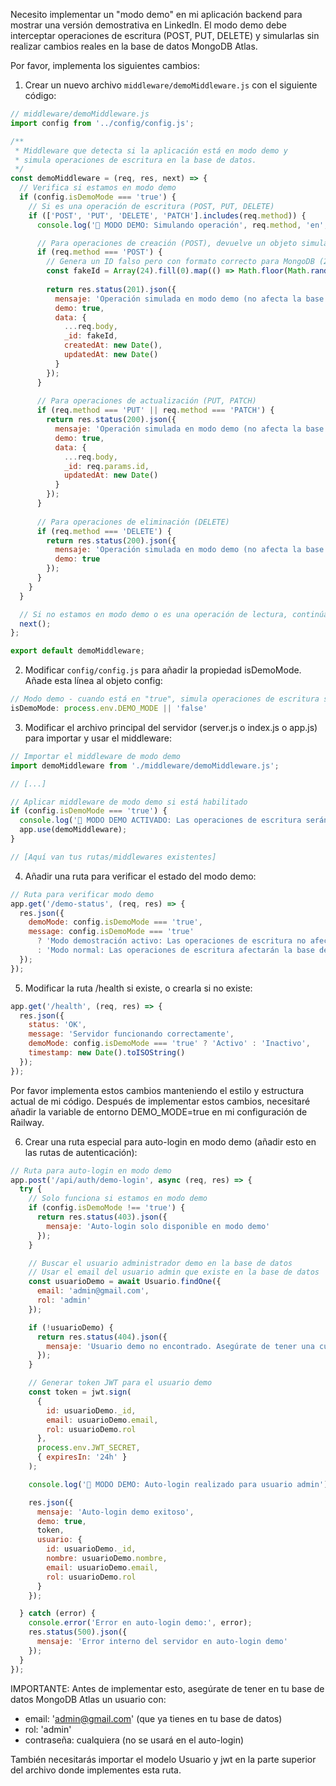 Necesito implementar un "modo demo" en mi aplicación backend para mostrar una versión demostrativa en LinkedIn. El modo demo debe interceptar operaciones de escritura (POST, PUT, DELETE) y simularlas sin realizar cambios reales en la base de datos MongoDB Atlas.

Por favor, implementa los siguientes cambios:

1. Crear un nuevo archivo `middleware/demoMiddleware.js` con el siguiente código:
```javascript
// middleware/demoMiddleware.js
import config from '../config/config.js';

/**
 * Middleware que detecta si la aplicación está en modo demo y 
 * simula operaciones de escritura en la base de datos.
 */
const demoMiddleware = (req, res, next) => {
  // Verifica si estamos en modo demo
  if (config.isDemoMode === 'true') {
    // Si es una operación de escritura (POST, PUT, DELETE)
    if (['POST', 'PUT', 'DELETE', 'PATCH'].includes(req.method)) {
      console.log('🧪 MODO DEMO: Simulando operación', req.method, 'en', req.originalUrl);

      // Para operaciones de creación (POST), devuelve un objeto simulado con ID ficticio
      if (req.method === 'POST') {
        // Genera un ID falso pero con formato correcto para MongoDB (24 caracteres hexadecimales)
        const fakeId = Array(24).fill(0).map(() => Math.floor(Math.random() * 16).toString(16)).join('');
        
        return res.status(201).json({
          mensaje: 'Operación simulada en modo demo (no afecta la base de datos real)',
          demo: true,
          data: { 
            ...req.body, 
            _id: fakeId,
            createdAt: new Date(),
            updatedAt: new Date()
          }
        });
      }
      
      // Para operaciones de actualización (PUT, PATCH)
      if (req.method === 'PUT' || req.method === 'PATCH') {
        return res.status(200).json({
          mensaje: 'Operación simulada en modo demo (no afecta la base de datos real)',
          demo: true,
          data: { 
            ...req.body, 
            _id: req.params.id,
            updatedAt: new Date()
          }
        });
      }
      
      // Para operaciones de eliminación (DELETE)
      if (req.method === 'DELETE') {
        return res.status(200).json({
          mensaje: 'Operación simulada en modo demo (no afecta la base de datos real)',
          demo: true
        });
      }
    }
  }

  // Si no estamos en modo demo o es una operación de lectura, continúa con normalidad
  next();
};

export default demoMiddleware;
```

2. Modificar `config/config.js` para añadir la propiedad isDemoMode. Añade esta línea al objeto config:
```javascript
// Modo demo - cuando está en "true", simula operaciones de escritura sin afectar la base de datos
isDemoMode: process.env.DEMO_MODE || 'false'
```

3. Modificar el archivo principal del servidor (server.js o index.js o app.js) para importar y usar el middleware:
```javascript
// Importar el middleware de modo demo
import demoMiddleware from './middleware/demoMiddleware.js';

// [...]

// Aplicar middleware de modo demo si está habilitado
if (config.isDemoMode === 'true') {
  console.log('🧪 MODO DEMO ACTIVADO: Las operaciones de escritura serán simuladas');
  app.use(demoMiddleware);
}

// [Aquí van tus rutas/middlewares existentes]
```

4. Añadir una ruta para verificar el estado del modo demo:
```javascript
// Ruta para verificar modo demo
app.get('/demo-status', (req, res) => {
  res.json({ 
    demoMode: config.isDemoMode === 'true',
    message: config.isDemoMode === 'true' 
      ? 'Modo demostración activo: Las operaciones de escritura no afectarán la base de datos'
      : 'Modo normal: Las operaciones de escritura afectarán la base de datos'
  });
});
```

5. Modificar la ruta /health si existe, o crearla si no existe:
```javascript
app.get('/health', (req, res) => {
  res.json({ 
    status: 'OK', 
    message: 'Servidor funcionando correctamente',
    demoMode: config.isDemoMode === 'true' ? 'Activo' : 'Inactivo',
    timestamp: new Date().toISOString()
  });
});
```

Por favor implementa estos cambios manteniendo el estilo y estructura actual de mi código. Después de implementar estos cambios, necesitaré añadir la variable de entorno DEMO_MODE=true en mi configuración de Railway.

6. Crear una ruta especial para auto-login en modo demo (añadir esto en las rutas de autenticación):

```javascript
// Ruta para auto-login en modo demo
app.post('/api/auth/demo-login', async (req, res) => {
  try {
    // Solo funciona si estamos en modo demo
    if (config.isDemoMode !== 'true') {
      return res.status(403).json({ 
        mensaje: 'Auto-login solo disponible en modo demo' 
      });
    }

    // Buscar el usuario administrador demo en la base de datos
    // Usar el email del usuario admin que existe en la base de datos
    const usuarioDemo = await Usuario.findOne({ 
      email: 'admin@gmail.com',
      rol: 'admin' 
    });

    if (!usuarioDemo) {
      return res.status(404).json({ 
        mensaje: 'Usuario demo no encontrado. Asegúrate de tener una cuenta admin con email demo@admin.com' 
      });
    }

    // Generar token JWT para el usuario demo
    const token = jwt.sign(
      { 
        id: usuarioDemo._id,
        email: usuarioDemo.email,
        rol: usuarioDemo.rol 
      },
      process.env.JWT_SECRET,
      { expiresIn: '24h' }
    );

    console.log('🧪 MODO DEMO: Auto-login realizado para usuario admin');

    res.json({
      mensaje: 'Auto-login demo exitoso',
      demo: true,
      token,
      usuario: {
        id: usuarioDemo._id,
        nombre: usuarioDemo.nombre,
        email: usuarioDemo.email,
        rol: usuarioDemo.rol
      }
    });

  } catch (error) {
    console.error('Error en auto-login demo:', error);
    res.status(500).json({ 
      mensaje: 'Error interno del servidor en auto-login demo' 
    });
  }
});
```

IMPORTANTE: Antes de implementar esto, asegúrate de tener en tu base de datos MongoDB Atlas un usuario con:
- email: 'admin@gmail.com' (que ya tienes en tu base de datos)
- rol: 'admin'  
- contraseña: cualquiera (no se usará en el auto-login)

También necesitarás importar el modelo Usuario y jwt en la parte superior del archivo donde implementes esta ruta.

